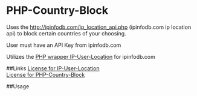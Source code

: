 PHP-Country-Block
=================

Uses the http://ipinfodb.com/ip_location_api.php (ipinfodb.com ip location api) to block certain countries of your choosing.

User must have an API Key from ipinfodb.com

Utilizes the [PHP wrapper IP-User-Location](http://github.com/beingtomgreen/IP-User-Location) for ipinfodb.com

##Links
[License for IP-User-Location](http://beingtomgreen.mit-license.org/)<br>
[License for PHP-Country-Block](http://mattgross.mit-license.org/)

##Usage

